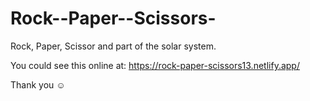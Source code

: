 # Rock--Paper--Scissors-


Rock, Paper, Scissor and part of the solar system.

You could see this online at: https://rock-paper-scissors13.netlify.app/

Thank you :relaxed:
